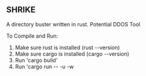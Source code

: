 ## SHRIKE
A directory buster written in rust.
Potential DDOS Tool 

To Compile and Run:
1) Make sure rust is installed (rust --version)
2) Make sure cargo is installed (cargo --version)
3) Run 'cargo build'
4) Run 'cargo run -- -u <URL> -w <WORDLIST FILE>